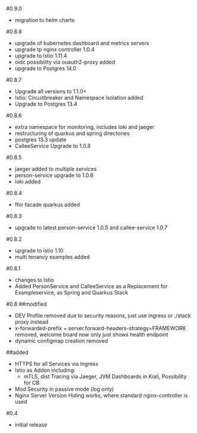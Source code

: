 #0.9.0
- migration to helm charts

#0.8.8
- upgrade of kubernetes dashboard and metrics servers
- upgrade tp nginx controller 1.0.4
- upgrade to istio 1.11.4
- oidc possibility via ouauth2-proxy added
- upgrade to Postgres 14.0

#0.8.7
- Upgrade all versions to 1.1.0+
- Istio: Circuitbreaker and Namespace Isolation added
- Upgrade to Postgres 13.4

#0.8.6
- extra namespace for monitoring, includes loki and jaeger
- restructuring of quarkus and spring directories
- postgres 13.3 update
- CalleeService Upgrade to 1.0.8

#0.8.5
- jaeger added to multiple services
- person-service upgrade to 1.0.6
- loki added

#0.8.4
- fhir facade quarkus added

#0.8.3
- upgrade to latest person-service 1.0.5 and callee-service 1.0.7

#0.8.2
- upgrade to istio 1.10
- multi tenancy examples added

#0.8.1
- changes to Istio
- Added PersonService and CalleeService as a Replacement for Exampleservice, as Spring and Quarkus Stack

#0.8
##modified
- DEV Profile removed due to security reasons, just use ingress or ./stack proxy instead
- x-forwarded-prefix + server.forward-headers-strategy=FRAMEWORK removed, welcome board now only just shows health endpoint
- dynamic configmap creation removed

##added
- HTTPS for all Services via Ingress
- Istio as Addon including:
    - mTLS, dist Tracing via Jaeger, JVM Dashboards in Kiali, Possibility for CB
- Mod Security in passive mode (log only)
- Nginx Server Version Hiding works, where standard nginx-controller is used

#0.4
- initial release